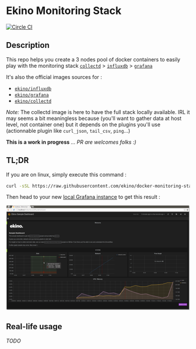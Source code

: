 # Ekino Monitoring Stack

[![Circle CI](https://circleci.com/gh/ekino/docker-monitoring-stack.svg?style=svg)](https://circleci.com/gh/ekino/docker-monitoring-stack)

## Description

This repo helps you create a 3 nodes pool of docker containers to easily
play with the monitoring stack
[`collectd`](https://collectd.org/) >
[`influxdb`](http://influxdb.com/) >
[`grafana`](http://grafana.org/)

It's also the official images sources for :
* [`ekino/influxdb`](https://registry.hub.docker.com/u/ekino/influxdb/)
* [`ekino/grafana`](https://registry.hub.docker.com/u/ekino/grafana/)
* [`ekino/collectd`](https://registry.hub.docker.com/u/ekino/collectd/)

*Note:*
The collectd image is here to have the full stack locally available.
IRL it may seems a bit meaningless because (you'll want to gather data at host
level, not container one) but it depends on the plugins you'll use (actionnable
plugin like `curl_json`, `tail_csv`, `ping`...)

**This is a work in progress**
*... PR are welcomes folks :)*

## TL;DR

If you are on linux, simply execute this command :

```bash
curl -sSL https://raw.githubusercontent.com/ekino/docker-monitoring-stack/master/helper.sh | bash -s run
```

Then head to your new [local Grafana instance](http://localhost/) to get this result :

![Screenshot](oneliner-result.png)

## Real-life usage

*TODO*


